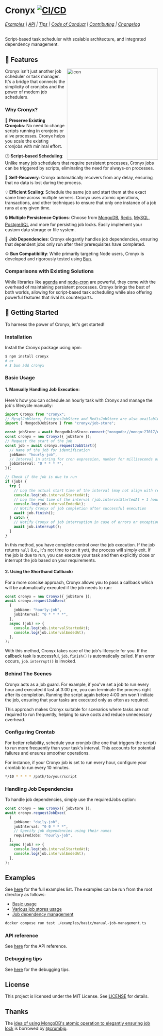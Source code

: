 # Cronyx [![CI/CD](https://github.com/yujiosaka/Cronyx/actions/workflows/ci_cd.yml/badge.svg)](https://github.com/yujiosaka/Cronyx/actions/workflows/ci_cd.yml)

###### [Examples](https://github.com/yujiosaka/Cronyx/blob/main/examples) | [API](https://github.com/yujiosaka/Cronyx/blob/main/docs/API.md) | [Tips](https://github.com/yujiosaka/Cronyx/blob/main/docs/TIPS.md) | [Code of Conduct](https://github.com/yujiosaka/Cronyx/blob/main/docs/CODE_OF_CONDUCT.md) | [Contributing](https://github.com/yujiosaka/Cronyx/blob/main/docs/CONTRIBUTING.md) | [Changelog](https://github.com/yujiosaka/Cronyx/blob/main/docs/CHANGELOG.md)

Script-based task scheduler with scalable architecture, and integrated dependency management.

## 🌟 Features

<img src="https://github.com/yujiosaka/Cronyx/assets/2261067/09977f48-6bfb-48a6-93ad-3325fccc901a" alt="icon" width="300" align="right">

Cronyx isn't just another job scheduler or task manager. It's a bridge that connects the simplicity of cronjobs and the power of modern job schedulers.

### Why Cronyx?

🔗 **Preserve Existing Cronjobs**: No need to change scripts running in cronjobs or alive processes. Cronyx helps you scale the existing cronjobs with minimal effort.

🕒 **Script-based Scheduling**: Unlike many job schedulers that require persistent processes, Cronyx jobs can be triggered by scripts, eliminating the need for always-on processes.

🔄 **Self-Recovery**: Cronyx automatically recovers from any delay, ensuring that no data is lost during the process.

💡 **Efficient Scaling**: Schedule the same job and start them at the exact same time across multiple servers. Cronyx uses atomic operations, transactions, and other techniques to ensure that only one instance of a job runs at any given time.

🔒 **Multiple Persistence Options**: Choose from [MongoDB](https://www.mongodb.com/), [Redis](https://redis.io/), [MySQL](https://www.mysql.com/), [PostgreSQL](https://www.postgresql.org/) and more for persisting job locks. Easily implement your custom data storage or file system.

🔗 **Job Dependencies**: Cronyx elegantly handles job dependencies, ensuring that dependent jobs only run after their prerequisites have completed.

⚙️ **Bun Compatibility**: While primarily targeting Node users, Cronyx is developed and rigorously tested using [Bun](https://bun.sh/).

### Comparisons with Existing Solutions

While libraries like [agenda](https://github.com/agenda/agenda) and [node-cron](https://github.com/node-cron/node-cron) are powerful, they come with the overhead of maintaining persistent processes. Cronyx brings the best of both worlds, allowing for script-based task scheduling while also offering powerful features that rival its counterparts.

## 🚀 Getting Started

To harness the power of Cronyx, let's get started!

### Installation

Install the Cronyx package using npm:

```sh
$ npm install cronyx
# or
# $ bun add cronyx
```

### Basic Usage

#### 1. Manually Handling Job Execution:

Here's how you can schedule an hourly task with Cronyx and manage the job's lifecycle manually:

```ts
import Cronyx from "cronyx";
// MysqlJobStore, PostgresJobStore and RedisJobStore are also available out of the box
import { MongodbJobStore } from "cronyx/job-store";

const jobStore = await MongodbJobStore.connect("mongodb://mongo:27017/db");
const cronyx = new Cronyx({ jobStore });
// Request the start of the job
const job = await cronyx.requestJobStart({
  // Name of the job for identification
  jobName: "hourly-job",
  // Interval in string for cron expression, number for milliseconds or date-fns Duration object
  jobInterval: "0 * * * *",
});

// Check if the job is due to run
if (job) {
  try {
    // Log the actual start time of the interval (may not align with real execution time)
    console.log(job.intervalStartedAt);
    // Log the end time of the interval (job.intervalStartedAt + 1 hour for this hourly job)
    console.log(job.intervalEndedAt);
    // Notify Cronyx of job completion after successful execution
    await job.finish();
  } catch {
    // Notify Cronyx of job interruption in case of errors or exceptions
    await job.interrupt();
  }
}
```

In this method, you have complete control over the job execution. If the job returns `null` (i.e., it's not time to run it yet), the process will simply exit. If the job is due to run, you can execute your task and then explicitly close or interrupt the job based on your requirements.

#### 2. Using the Shorthand Callback:

For a more concise approach, Cronyx allows you to pass a callback which will be automatically executed if the job needs to run:

```ts
const cronyx = new Cronyx({ jobStore });
await cronyx.requestJobExec(
  {
    jobName: "hourly-job",
    jobInterval: "0 * * * *",
  },
  async (job) => {
    console.log(job.intervalStartedAt);
    console.log(job.intervalEndedAt);
  },
);
```

With this method, Cronyx takes care of the job's lifecycle for you. If the callback task is successful, `job.finish()` is automatically called. If an error occurs, `job.interrupt()` is invoked.

### Behind The Scenes

Cronyx acts as a job guard. For example, if you've set a job to run every hour and executed it last at 3:00 pm, you can terminate the process right after its completion. Running the script again before 4:00 pm won't initiate the job, ensuring that your tasks are executed only as often as required.

This approach makes Cronyx suitable for scenarios where tasks are not required to run frequently, helping to save costs and reduce unnecessary overhead.

### Configuring Crontab

For better reliability, schedule your cronjob (the one that triggers the script) to run more frequently than your task's interval. This accounts for potential failures and ensures smoother operations.

For instance, if your Cronyx job is set to run every hour, configure your crontab to run every 10 minutes.

```sh
*/10 * * * * /path/to/your/script
```

### Handling Job Dependencies

To handle job dependencies, simply use the requiredJobs option:

```ts
const cronyx = new Cronyx({ jobStore });
await cronyx.requestJobExec(
  {
    jobName: "daily-job",
    jobInterval: "0 0 * * *",
    // Specify job dependencies using their names
    requiredJobs: "hourly-job",
  },
  async (job) => {
    console.log(job.intervalStartedAt);
    console.log(job.intervalEndedAt);
  },
);
```

## Examples

See [here](https://github.com/yujiosaka/Cronyx/blob/main/examples) for the full examples list. The examples can be run from the root directory as follows:

- [Basic usage](https://github.com/yujiosaka/Cronyx/blob/main/examples/basic)
- [Various job stores usage](https://github.com/yujiosaka/Cronyx/blob/main/examples/job-stores)
- [Job dependency management](https://github.com/yujiosaka/Cronyx/blob/main/examples/job-dependency)

```sh
docker compose run test ./examples/basic/manual-job-management.ts
```

### API reference

See [here](https://github.com/yujiosaka/Cronyx/blob/main/docs/API.md) for the API reference.

### Debugging tips

See [here](https://github.com/yujiosaka/Cronyx/blob/main/docs/TIPS.md) for the debugging tips.

## License

This project is licensed under the MIT License. See [LICENSE](https://github.com/yujiosaka/Cronyx/blob/main/LICENSE) for details.

## Thanks

The [idea of using MongoDB's atomic operation to elegantly ensuring job lock](https://github.com/yujiosaka/Cronyx/blob/main/src/job-store/mongodb.ts) is borrowed by [@crumbjp](https://github.com/crumbjp).
